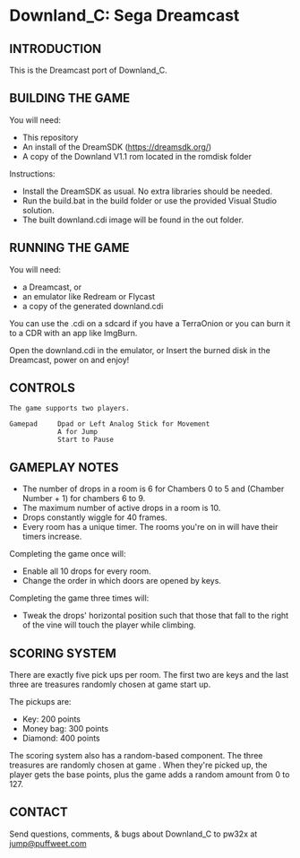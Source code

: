 # Downland_C: Sega Dreamcast

## INTRODUCTION

This is the Dreamcast port of Downland_C.

## BUILDING THE GAME

You will need: 
- This repository
- An install of the DreamSDK (https://dreamsdk.org/)
- A copy of the Downland V1.1 rom located in the romdisk folder

Instructions:

- Install the DreamSDK as usual. No extra libraries should be needed. 
- Run the build.bat in the build folder or use the provided Visual Studio solution.
- The built downland.cdi image will be found in the out folder.

## RUNNING THE GAME

You will need: 
- a Dreamcast, or
- an emulator like Redream or Flycast
- a copy of the generated downland.cdi

You can use the .cdi on a sdcard if you have a TerraOnion or you can burn it to a CDR with an app like ImgBurn.

Open the downland.cdi in the emulator, or
Insert the burned disk in the Dreamcast, power on and enjoy!

## CONTROLS

    The game supports two players. 
    
    Gamepad     Dpad or Left Analog Stick for Movement
                A for Jump
                Start to Pause

## GAMEPLAY NOTES

- The number of drops in a room is 6 for Chambers 0 to 5 and (Chamber Number + 1) for chambers 6 to 9.
- The maximum number of active drops in a room is 10.
- Drops constantly wiggle for 40 frames.
- Every room has a unique timer. The rooms you're on in will have their timers increase.

Completing the game once will:
- Enable all 10 drops for every room.
- Change the order in which doors are opened by keys.

Completing the game three times will:
- Tweak the drops' horizontal position such that those that fall to the right of the vine will touch the player while climbing.


## SCORING SYSTEM

There are exactly five pick ups per room. 
The first two are keys and the last three are treasures randomly chosen at game start up.

The pickups are:
- Key:        200 points
- Money bag:  300 points
- Diamond:    400 points

The scoring system also has a random-based component. The three treasures are randomly chosen at game . When they're picked up, the player gets the base points, plus the game adds a random amount from 0 to 127. 

## CONTACT

Send questions, comments, & bugs about Downland_C to pw32x at jump@puffweet.com
